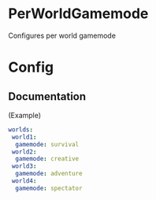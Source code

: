 # PerWorldGamemode
Configures per world gamemode

# Config

## Documentation
(Example)
```yaml
worlds:
 world1:
  gamemode: survival
 world2:
  gamemode: creative
 world3:
  gamemode: adventure
 world4:
  gamemode: spectator
```
